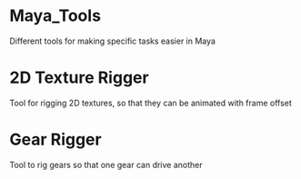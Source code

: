 # Maya_Tools
Different tools for making specific tasks easier in Maya

# 2D Texture Rigger
Tool for rigging 2D textures, so that they can be animated with frame offset

# Gear Rigger
Tool to rig gears so that one gear can drive another
